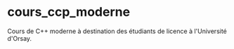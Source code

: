 # cours_ccp_moderne

Cours de C++ moderne à destination des étudiants de licence à l'Université d'Orsay.
